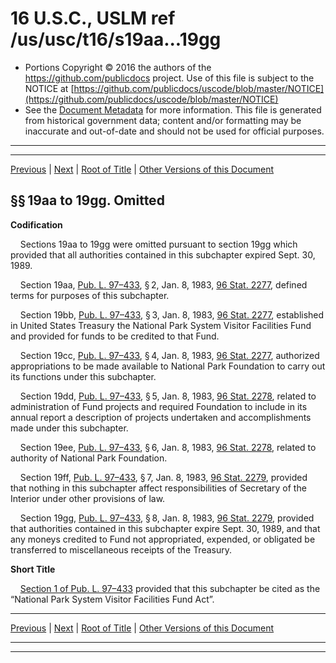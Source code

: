 ---
---

# 16 U.S.C., USLM ref /us/usc/t16/s19aa...19gg

* Portions Copyright © 2016 the authors of the https://github.com/publicdocs project.
  Use of this file is subject to the NOTICE at [https://github.com/publicdocs/uscode/blob/master/NOTICE](https://github.com/publicdocs/uscode/blob/master/NOTICE)
* See the [Document Metadata](././../../../../..//README.md) for more information.
  This file is generated from historical government data; content and/or formatting may be inaccurate and out-of-date and should not be used for official purposes.

----------
----------

[Previous](./../../../../..//us/usc/t16/ch1/schIII–A/m__us_usc_t16_ch1_schIII–A.md) | [Next](./../../../../..//us/usc/t16/ch1/schIII–B/m__us_usc_t16_ch1_schIII–B.md) | [Root of Title](./../../../../../) | [Other Versions of this Document](https://publicdocs.github.io/go/links?ns=uslm&ref=%2Fus%2Fusc%2Ft16%2Fs19aa...19gg)

## §§ 19aa to 19gg. Omitted

 __Codification__ 

    Sections 19aa to 19gg were omitted pursuant to section 19gg which provided that all authorities contained in this subchapter expired Sept. 30, 1989.

    Section 19aa, [Pub. L. 97–433][/us/pl/97/433], § 2, Jan. 8, 1983, [96 Stat. 2277][/us/stat/96/2277], defined terms for purposes of this subchapter.

    Section 19bb, [Pub. L. 97–433][/us/pl/97/433], § 3, Jan. 8, 1983, [96 Stat. 2277][/us/stat/96/2277], established in United States Treasury the National Park System Visitor Facilities Fund and provided for funds to be credited to that Fund.

    Section 19cc, [Pub. L. 97–433][/us/pl/97/433], § 4, Jan. 8, 1983, [96 Stat. 2277][/us/stat/96/2277], authorized appropriations to be made available to National Park Foundation to carry out its functions under this subchapter.

    Section 19dd, [Pub. L. 97–433][/us/pl/97/433], § 5, Jan. 8, 1983, [96 Stat. 2278][/us/stat/96/2278], related to administration of Fund projects and required Foundation to include in its annual report a description of projects undertaken and accomplishments made under this subchapter.

    Section 19ee, [Pub. L. 97–433][/us/pl/97/433], § 6, Jan. 8, 1983, [96 Stat. 2278][/us/stat/96/2278], related to authority of National Park Foundation.

    Section 19ff, [Pub. L. 97–433][/us/pl/97/433], § 7, Jan. 8, 1983, [96 Stat. 2279][/us/stat/96/2279], provided that nothing in this subchapter affect responsibilities of Secretary of the Interior under other provisions of law.

    Section 19gg, [Pub. L. 97–433][/us/pl/97/433], § 8, Jan. 8, 1983, [96 Stat. 2279][/us/stat/96/2279], provided that authorities contained in this subchapter expire Sept. 30, 1989, and that any moneys credited to Fund not appropriated, expended, or obligated be transferred to miscellaneous receipts of the Treasury.

 __Short Title__ 

    [Section 1 of Pub. L. 97–433][/us/pl/97/433/s1] provided that this subchapter be cited as the “National Park System Visitor Facilities Fund Act”.

----------

[Previous](./../../../../..//us/usc/t16/ch1/schIII–A/m__us_usc_t16_ch1_schIII–A.md) | [Next](./../../../../..//us/usc/t16/ch1/schIII–B/m__us_usc_t16_ch1_schIII–B.md) | [Root of Title](./../../../../../) | [Other Versions of this Document](https://publicdocs.github.io/go/links?ns=uslm&ref=%2Fus%2Fusc%2Ft16%2Fs19aa...19gg)

----------
----------

[/us/pl/97/433]: https://publicdocs.github.io/go/links?ns=uslm&ref=%2Fus%2Fpl%2F97%2F433
[/us/stat/96/2277]: https://publicdocs.github.io/go/links?ns=uslm&ref=%2Fus%2Fstat%2F96%2F2277
[/us/pl/97/433]: https://publicdocs.github.io/go/links?ns=uslm&ref=%2Fus%2Fpl%2F97%2F433
[/us/stat/96/2277]: https://publicdocs.github.io/go/links?ns=uslm&ref=%2Fus%2Fstat%2F96%2F2277
[/us/pl/97/433]: https://publicdocs.github.io/go/links?ns=uslm&ref=%2Fus%2Fpl%2F97%2F433
[/us/stat/96/2277]: https://publicdocs.github.io/go/links?ns=uslm&ref=%2Fus%2Fstat%2F96%2F2277
[/us/pl/97/433]: https://publicdocs.github.io/go/links?ns=uslm&ref=%2Fus%2Fpl%2F97%2F433
[/us/stat/96/2278]: https://publicdocs.github.io/go/links?ns=uslm&ref=%2Fus%2Fstat%2F96%2F2278
[/us/pl/97/433]: https://publicdocs.github.io/go/links?ns=uslm&ref=%2Fus%2Fpl%2F97%2F433
[/us/stat/96/2278]: https://publicdocs.github.io/go/links?ns=uslm&ref=%2Fus%2Fstat%2F96%2F2278
[/us/pl/97/433]: https://publicdocs.github.io/go/links?ns=uslm&ref=%2Fus%2Fpl%2F97%2F433
[/us/stat/96/2279]: https://publicdocs.github.io/go/links?ns=uslm&ref=%2Fus%2Fstat%2F96%2F2279
[/us/pl/97/433]: https://publicdocs.github.io/go/links?ns=uslm&ref=%2Fus%2Fpl%2F97%2F433
[/us/stat/96/2279]: https://publicdocs.github.io/go/links?ns=uslm&ref=%2Fus%2Fstat%2F96%2F2279
[/us/pl/97/433/s1]: https://publicdocs.github.io/go/links?ns=uslm&ref=%2Fus%2Fpl%2F97%2F433%2Fs1


